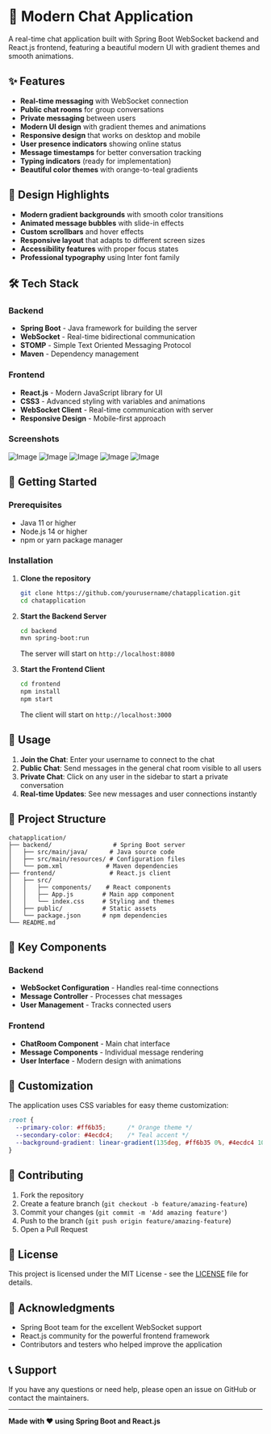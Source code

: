 # 💬 Modern Chat Application

A real-time chat application built with Spring Boot WebSocket backend and React.js frontend, featuring a beautiful modern UI with gradient themes and smooth animations.

## ✨ Features

- **Real-time messaging** with WebSocket connection
- **Public chat rooms** for group conversations
- **Private messaging** between users
- **Modern UI design** with gradient themes and animations
- **Responsive design** that works on desktop and mobile
- **User presence indicators** showing online status
- **Message timestamps** for better conversation tracking
- **Typing indicators** (ready for implementation)
- **Beautiful color themes** with orange-to-teal gradients

## 🎨 Design Highlights

- **Modern gradient backgrounds** with smooth color transitions
- **Animated message bubbles** with slide-in effects
- **Custom scrollbars** and hover effects
- **Responsive layout** that adapts to different screen sizes
- **Accessibility features** with proper focus states
- **Professional typography** using Inter font family

## 🛠️ Tech Stack

### Backend
- **Spring Boot** - Java framework for building the server
- **WebSocket** - Real-time bidirectional communication
- **STOMP** - Simple Text Oriented Messaging Protocol
- **Maven** - Dependency management

### Frontend
- **React.js** - Modern JavaScript library for UI
- **CSS3** - Advanced styling with variables and animations
- **WebSocket Client** - Real-time communication with server
- **Responsive Design** - Mobile-first approach
  
### Screenshots
![Image](https://github.com/user-attachments/assets/4873f589-7ccd-4a30-9587-77ec121514dd)
![Image](https://github.com/user-attachments/assets/15e4e5f1-05f9-4d45-9f2a-aedf1f179f54)
![Image](https://github.com/user-attachments/assets/c4cf1d2d-cab5-4394-b8ee-d59867f6b207)
![Image](https://github.com/user-attachments/assets/d6c07584-81de-416f-946a-c3bae90812d4)
![Image](https://github.com/user-attachments/assets/a12cbf0e-b579-48e2-bbac-1cbbb67b4dc7)

## 🚀 Getting Started

### Prerequisites
- Java 11 or higher
- Node.js 14 or higher
- npm or yarn package manager

### Installation

1. **Clone the repository**
   ```bash
   git clone https://github.com/yourusername/chatapplication.git
   cd chatapplication
   ```

2. **Start the Backend Server**
   ```bash
   cd backend
   mvn spring-boot:run
   ```
   The server will start on `http://localhost:8080`

3. **Start the Frontend Client**
   ```bash
   cd frontend
   npm install
   npm start
   ```
   The client will start on `http://localhost:3000`

## 📱 Usage

1. **Join the Chat**: Enter your username to connect to the chat
2. **Public Chat**: Send messages in the general chat room visible to all users
3. **Private Chat**: Click on any user in the sidebar to start a private conversation
4. **Real-time Updates**: See new messages and user connections instantly

## 🎯 Project Structure

```
chatapplication/
├── backend/                 # Spring Boot server
│   ├── src/main/java/      # Java source code
│   ├── src/main/resources/ # Configuration files
│   └── pom.xml            # Maven dependencies
├── frontend/               # React.js client
│   ├── src/
│   │   ├── components/    # React components
│   │   ├── App.js        # Main app component
│   │   └── index.css     # Styling and themes
│   ├── public/           # Static assets
│   └── package.json      # npm dependencies
└── README.md
```

## 🌟 Key Components

### Backend
- **WebSocket Configuration** - Handles real-time connections
- **Message Controller** - Processes chat messages
- **User Management** - Tracks connected users

### Frontend
- **ChatRoom Component** - Main chat interface
- **Message Components** - Individual message rendering
- **User Interface** - Modern design with animations

## 🎨 Customization

The application uses CSS variables for easy theme customization:

```css
:root {
  --primary-color: #ff6b35;      /* Orange theme */
  --secondary-color: #4ecdc4;    /* Teal accent */
  --background-gradient: linear-gradient(135deg, #ff6b35 0%, #4ecdc4 100%);
}
```

## 🤝 Contributing

1. Fork the repository
2. Create a feature branch (`git checkout -b feature/amazing-feature`)
3. Commit your changes (`git commit -m 'Add amazing feature'`)
4. Push to the branch (`git push origin feature/amazing-feature`)
5. Open a Pull Request

## 📄 License

This project is licensed under the MIT License - see the [LICENSE](LICENSE) file for details.

## 🙏 Acknowledgments

- Spring Boot team for the excellent WebSocket support
- React.js community for the powerful frontend framework
- Contributors and testers who helped improve the application

## 📞 Support

If you have any questions or need help, please open an issue on GitHub or contact the maintainers.

---

**Made with ❤️ using Spring Boot and React.js**
